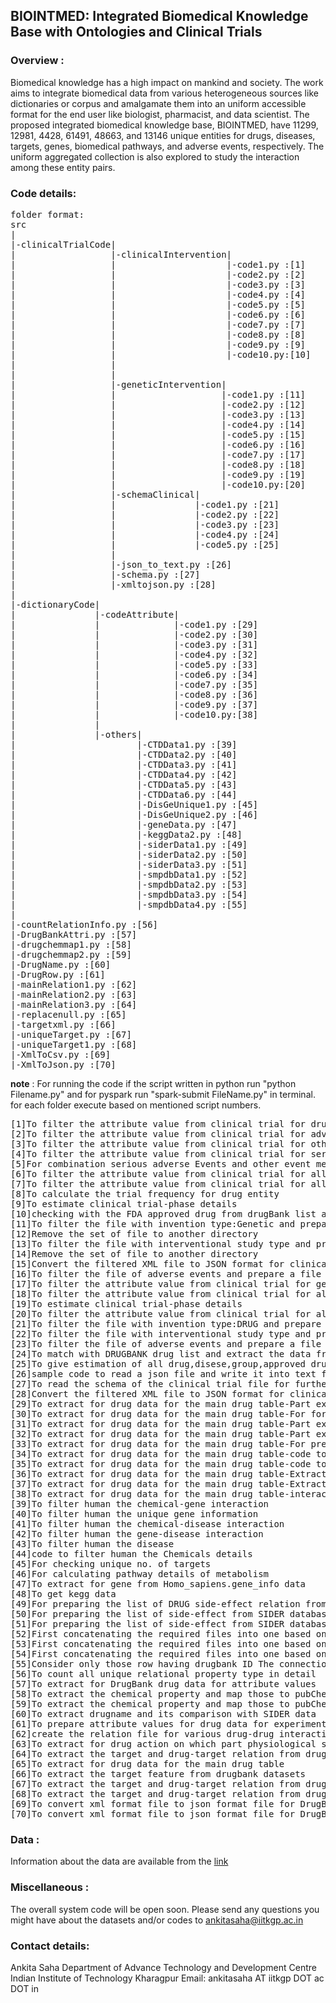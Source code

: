 ## **BIOINTMED: Integrated Biomedical Knowledge Base with Ontologies and Clinical Trials**

### Overview :

Biomedical knowledge has a high impact on mankind and society. The work aims to integrate biomedical data from various heterogeneous sources like dictionaries or corpus and amalgamate them into an uniform accessible format for the end user like biologist, pharmacist, and data scientist. The proposed integrated biomedical knowledge base, BIOINTMED, have 11299, 12981, 4428,  61491, 48663, and 13146 unique entities for drugs, diseases, targets, genes, biomedical pathways, and adverse events, respectively. The uniform aggregated collection is also explored to study the interaction among these entity pairs.

### Code details:
<pre>
folder format:
src
|
|-clinicalTrialCode|
|                  |-clinicalIntervention|
|                  |                     |-code1.py :[1]
|                  |                     |-code2.py :[2]
|                  |                     |-code3.py :[3]
|                  |                     |-code4.py :[4]
|                  |                     |-code5.py :[5]
|                  |                     |-code6.py :[6]
|                  |                     |-code7.py :[7]
|                  |                     |-code8.py :[8]
|                  |                     |-code9.py :[9]
|                  |                     |-code10.py:[10]
|                  |
|                  |
|                  |-geneticIntervention|
|                  |                    |-code1.py :[11]
|                  |                    |-code2.py :[12]
|                  |                    |-code3.py :[13]
|                  |                    |-code4.py :[14]
|                  |                    |-code5.py :[15]
|                  |                    |-code6.py :[16]
|                  |                    |-code7.py :[17]
|                  |                    |-code8.py :[18]
|                  |                    |-code9.py :[19]
|                  |                    |-code10.py:[20]
|                  |-schemaClinical|
|                  |               |-code1.py :[21]
|                  |               |-code2.py :[22]
|                  |               |-code3.py :[23]
|                  |               |-code4.py :[24]
|                  |               |-code5.py :[25]
|                  | 
|                  |-json_to_text.py :[26]
|                  |-schema.py :[27]
|                  |-xmltojson.py :[28]
|
|-dictionaryCode|
|               |-codeAttribute|
|               |              |-code1.py :[29]
|               |              |-code2.py :[30]
|               |              |-code3.py :[31]
|               |              |-code4.py :[32]
|               |              |-code5.py :[33]
|               |              |-code6.py :[34]
|               |              |-code7.py :[35]
|               |              |-code8.py :[36]
|               |              |-code9.py :[37]
|               |              |-code10.py:[38]
|               |
|               |-others|
|                       |-CTDData1.py :[39]
|                       |-CTDData2.py :[40]
|                       |-CTDData3.py :[41]
|                       |-CTDData4.py :[42]
|                       |-CTDData5.py :[43]
|                       |-CTDData6.py :[44]
|                       |-DisGeUnique1.py :[45]
|                       |-DisGeUnique2.py :[46]
|                       |-geneData.py :[47]
|                       |-keggData2.py :[48]
|                       |-siderData1.py :[49]
|                       |-siderData2.py :[50]
|                       |-siderData3.py :[51]
|                       |-smpdbData1.py :[52]
|                       |-smpdbData2.py :[53]
|                       |-smpdbData3.py :[54]
|                       |-smpdbData4.py :[55]
|
|-countRelationInfo.py :[56]
|-DrugBankAttri.py :[57]
|-drugchemmap1.py :[58]
|-drugchemmap2.py :[59]
|-DrugName.py :[60]
|-DrugRow.py :[61]
|-mainRelation1.py :[62]
|-mainRelation2.py :[63]
|-mainRelation3.py :[64]
|-replacenull.py :[65]
|-targetxml.py :[66]
|-uniqueTarget.py :[67]
|-uniqueTarget1.py :[68]
|-XmlToCsv.py :[69]
|-XmlToJson.py :[70]
</pre>

**note** : For running the code if the script written in python run "python Filename.py" and for pyspark run "spark-submit FileName.py" in terminal. for each folder execute based on mentioned script numbers.
<pre>
[1]To filter the attribute value from clinical trial for drug invention after converting the files from xml to json
[2]To filter the attribute value from clinical trial for adverse Category and its respective counts
[3]To filter the attribute value from clinical trial for other adverse Events
[4]To filter the attribute value from clinical trial for serious adverse Events
[5]For combination serious adverse Events and other event mentioned in clinical trials
[6]To filter the attribute value from clinical trial for all conditions
[7]To filter the attribute value from clinical trial for all intervention or drug
[8]To calculate the trial frequency for drug entity
[9]To estimate clinical trial-phase details
[10]checking with the FDA approved drug from drugBank list and creating new file with FDA level
[11]To filter the file with invention type:Genetic and prepare a file list of file name
[12]Remove the set of file to another directory
[13]To filter the file with interventional study type and prepare a file list of file name
[14]Remove the set of file to another directory
[15]Convert the filtered XML file to JSON format for clinical trails
[16]To filter the file of adverse events and prepare a file list of file name
[17]To filter the attribute value from clinical trial for genetic invention
[18]To filter the attribute value from clinical trial for all intervention genetic only
[19]To estimate clinical trial-phase details
[20]To filter the attribute value from clinical trial for all conditions
[21]To filter the file with invention type:DRUG and prepare a file list of file name
[22]To filter the file with interventional study type and prepare a file list of file name
[23]To filter the file of adverse events and prepare a file list of file name
[24]To match with DRUGBANK drug list and extract the data from clinical trials
[25]To give estimation of all drug,disese,group,approved drug etc from drugBank source
[26]sample code to read a json file and write it into text file
[27]To read the schema of the clinical trial file for further analysis
[28]Convert the filtered XML file to JSON format for clinical trails
[29]To extract for drug data for the main drug table-Part extracting for main drug attribute
[30]To extract for drug data for the main drug table-For formation of classification table
[31]To extract for drug data for the main drug table-Part executing for atc code
[32]To extract for drug data for the main drug table-Part executing for drug interaction
[33]To extract for drug data for the main drug table-For preparing the data for synonyms of drug
[34]To extract for drug data for the main drug table-code to seperate out the dosages file
[35]To extract for drug data for the main drug table-code to seperate out the drug category file
[36]To extract for drug data for the main drug table-Extract the data for experimental property
[37]To extract for drug data for the main drug table-Extract gene part and its attributes
[38]To extract for drug data for the main drug table-interaction file for relation extraction part
[39]To filter human the chemical-gene interaction
[40]To filter human the unique gene information
[41]To filter human the chemical-disease interaction
[42]To filter human the gene-disease interaction
[43]To filter human the disease 
[44]code to filter human the Chemicals details 
[45]For checking unique no. of targets
[46]For calculating pathway details of metabolism
[47]To extract for gene from Homo_sapiens.gene_info data
[48]To get kegg data
[49]For preparing the list of DRUG side-effect relation from SIDER database
[50]For preparing the list of side-effect from SIDER database
[51]For preparing the list of side-effect from SIDER database
[52]First concatenating the required files into one based on the specfic attribute columns from SMPDB database and getting metabolics
[53]First concatenating the required files into one based on the specfic attribute columns from SMPDB database
[54]First concatenating the required files into one based on the specfic attribute columns from SMPDB database and protein network
[55]Consider only those row having drugbank ID The connection between drug and metabolites
[56]To count all unique relational property type in detail
[57]To extract for DrugBank drug data for attribute values
[58]To extract the chemical property and map those to pubChem database to extract multiple features or chemical properties script 1
[59]To extract the chemical property and map those to pubChem database to extract multiple features or chemical properties script 2
[60]To extract drugname and its comparison with SIDER data
[61]To prepare attribute values for drug data for experimental property done in DrugBank dataset
[62]create the relation file for various drug-drug interaction data
[63]To extract for drug action on which part physiological system by extracting the information about ATC code and considering only the first label
[64]To extract the target and drug-target relation from drugbank datasets
[65]To extract for drug data for the main drug table
[66]To extract the target feature from drugbank datasets
[67]To extract the target and drug-target relation from drugbank datasets
[68]To extract the target and drug-target relation from drugbank datasets to create unique list of target name for DrugBank dictionary
[69]To convert xml format file to json format file for DrugBank dictionary
[70]To convert xml format file to json format file for DrugBank dictionary
</pre>


### Data :

Information about the data are available from the [link](http://facweb.iitkgp.ac.in/~jay/BIOINTMED1/BIOINTMED.html) 

### Miscellaneous :

The overall system code will be open soon.
Please send any questions you might have about the datasets and/or codes to ankitasaha@iitkgp.ac.in

### Contact details:

Ankita Saha
Department of Advance Technology and Development Centre
Indian Institute of Technology Kharagpur
Email: ankitasaha AT iitkgp DOT ac DOT in

